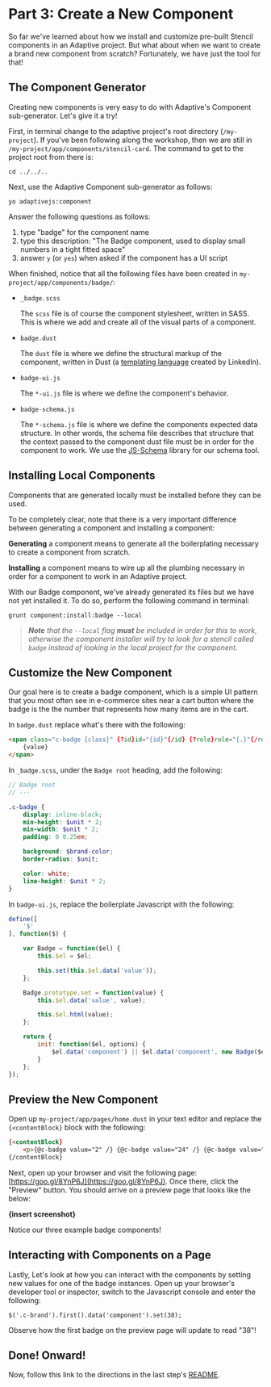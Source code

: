 # Part 3: Create a New Component

So far we've learned about how we install and customize pre-built Stencil components in an Adaptive project. But what about when we want to create a brand new component from scratch? Fortunately, we have just the tool for that!


## The Component Generator

Creating new components is very easy to do with Adaptive's Component sub-generator. Let's give it a try!

First, in terminal change to the adaptive project's root directory (`/my-project`). If you've been following along the workshop, then we are still in `/my-project/app/components/stencil-card`. The command to get to the project root from there is:

```
cd ../../..
```

Next, use the Adaptive Component sub-generator as follows:

```
yo adaptivejs:component
```

Answer the following questions as follows:

1. type "badge" for the component name
2. type this description: "The Badge component, used to display small numbers in a tight fitted space"
3. answer `y` (or `yes`) when asked if the component has a UI script

When finished, notice that all the following files have been created in `my-project/app/components/badge/`:

* `_badge.scss`

  The `scss` file is of course the component stylesheet, written in SASS. This is where we add and create all of the visual parts of a component.

* `badge.dust`

  The `dust` file is where we define the structural markup of the component, written in Dust (a [templating language](https://github.com/linkedin/dustjs/wiki/Dust-Tutorial) created by LinkedIn).

* `badge-ui.js`

  The `*-ui.js` file is where we define the component's behavior.

* `badge-schema.js`

  The `*-schema.js` file is where we define the components expected data structure. In other words, the schema file describes that structure that the context passed to the component dust file must be in order for the component to work. We use the [JS-Schema](http://molnarg.github.io/js-schema/) library for our schema tool.


## Installing Local Components

Components that are generated locally must be installed before they can be used.

To be completely clear, note that there is a very important difference between generating a component and installing a component:

**Generating** a component means to generate all the boilerplating necessary to create a component from scratch.

**Installing** a component means to wire up all the plumbing necessary in order for a component to work in an Adaptive project.

With our Badge component, we've already generated its files but we have not yet installed it. To do so, perform the following command in terminal:

```
grunt component:install:badge --local
```

> _**Note** that the `--local` flag **must** be included in order for this to work, otherwise the component installer will try to look for a stencil called `badge` instead of looking in the local project for the component._


## Customize the New Component

Our goal here is to create a badge component, which is a simple UI pattern that you most often see in e-commerce sites near a cart button where the badge is the the number that represents how many items are in the cart.

In `badge.dust` replace what's there with the following:

```html
<span class="c-badge {class}" {?id}id="{id}"{/id} {?role}role="{.}"{/role} data-adaptivejs-component="badge" data-value="{value}">
    {value}
</span>
```

In `_badge.scss`, under the `Badge root` heading, add the following:

```scss
// Badge root
// ---

.c-badge {
    display: inline-block;
    min-height: $unit * 2;
    min-width: $unit * 2;
    padding: 0 0.25em;

    background: $brand-color;
    border-radius: $unit;

    color: white;
    line-height: $unit * 2;
}
```

In `badge-ui.js`, replace the boilerplate Javascript with the following:

```js
define([
    '$'
], function($) {

    var Badge = function($el) {
        this.$el = $el;

        this.set(this.$el.data('value'));
    };

    Badge.prototype.set = function(value) {
        this.$el.data('value', value);

        this.$el.html(value);
    };

    return {
        init: function($el, options) {
            $el.data('component') || $el.data('component', new Badge($el, options));
        }
    };
});
```


## Preview the New Component

Open up `my-project/app/pages/home.dust` in your text editor and replace the `{<contentBlock}` block with the following:

```html
{<contentBlock}
    <p>{@c-badge value="2" /} {@c-badge value="24" /} {@c-badge value="240,000" /}</p>
{/contentBlock}
```

Next, open up your browser and visit the following page: [https://goo.gl/8YnP6J](https://goo.gl/8YnP6J). Once there, click the "Preview" button. You should arrive on a preview page that looks like the below:

**{insert screenshot}**

Notice our three example badge components!


## Interacting with Components on a Page

Lastly, Let's look at how you can interact with the components by setting new values for one of the badge instances. Open up your browser's developer tool or inspector, switch to the Javascript console and enter the following:

```
$('.c-brand').first().data('component').set(38);
```

Observe how the first badge on the preview page will update to read "38"!


## Done! Onward!

Now, follow this link to the directions in the last step's [README](https://github.com/mobify/workshop--adaptivejs-components/blob/conclusion/README.md).
